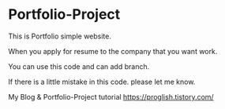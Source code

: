 # Portfolio-Project

This is Portfolio simple website.
  
When you apply for resume to the company that you want work.
 
You can use this code and can add branch.

If there is a little mistake in this code. please let me know. 
  
My Blog & Portfolio-Project tutorial https://proglish.tistory.com/
  
 
 
  
  
   
